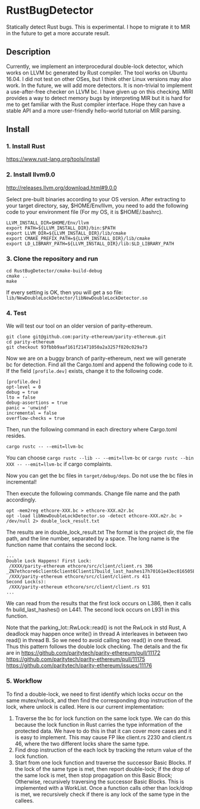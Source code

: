 # RustBugDetector
Statically detect Rust bugs. This is experimental. I hope to migrate it to MIR in the future to get a more accurate result.

## Description
Currently, we implement an interprocedural double-lock detector, 
which works on LLVM bc generated by Rust compiler.
The tool works on Ubuntu 16.04. 
I did not test on other OSes, but I think other Linux versions may also work.
In the future, we will add more detectors.
It is non-trivial to implement a use-after-free checker on LLVM bc. I have given up on this checking. MIRI provides a way to detect memory bugs by interpreting MIR but it is hard for me to get familiar with the Rust compiler interface. Hope they can have a stable API and a more user-friendly hello-world tutorial on MIR parsing.

## Install
### 1. Install Rust

https://www.rust-lang.org/tools/install

### 2. Install llvm9.0

http://releases.llvm.org/download.html#9.0.0

Select pre-built binaries according to your OS version.
After extracting to your target directory, say, $HOME/Env/llvm,
you need to add the following code to your environment file
(For my OS, it is $HOME/.bashrc).
```
LLVM_INSTALL_DIR=$HOME/Env/llvm
export PATH=${LLVM_INSTALL_DIR}/bin:$PATH
export LLVM_DIR=${LLVM_INSTALL_DIR}/lib/cmake
export CMAKE_PREFIX_PATH=${LLVM_INSTALL_DIR}/lib/cmake
export LD_LIBRARY_PATH=${LLVM_INSTALL_DIR}/lib:$LD_LIBRARY_PATH
```

### 3. Clone the repository and run
```shell script
cd RustBugDetector/cmake-build-debug
cmake ..
make
```
If every setting is OK, then you will get a so file:
```lib/NewDoubleLockDetector/libNewDoubleLockDetector.so```

### 4. Test
We will test our tool on an older version of parity-ethereum.
```shell script
git clone git@github.com:parity-ethereum/parity-ethereum.git
cd parity-ethereum
git checkout 93fbbb9aaf161f21471050a2a3257f820c029a73
```
Now we are on a buggy branch of parity-ethereum, next we will generate bc for detection.
Find all the Cargo.toml and append the following code to it.
If the field ```[profile.dev]``` exists, change it to the following code.
```
[profile.dev]
opt-level = 0
debug = true
lto = false
debug-assertions = true
panic = 'unwind'
incremental = false
overflow-checks = true
```
Then, run the following command in each directory where Cargo.toml resides.
```shell script
cargo rustc -- --emit=llvm-bc
```
You can choose ```cargo rustc --lib -- --emit=llvm-bc``` or 
```cargo rustc --bin XXX -- --emit=llvm-bc``` if cargo complaints.

Now you can get the bc files in ```target/debug/deps```.
Do not use the bc files in incremental!

Then execute the following commands. Change file name and the path accordingly.
```
opt -mem2reg ethcore-XXX.bc > ethcore-XXX.m2r.bc
opt -load libNewDoubleLockDetector.so -detect ethcore-XXX.m2r.bc > /dev/null 2> double_lock_result.txt
```
The results are in double_lock_result.txt
The format is 
the project dir, the file path, and the line number, separated by a space.
The long name is the function name that contains the second lock.
```
...
Double Lock Happens! First Lock:
 /XXXX/parity-ethereum ethcore/src/client/client.rs 386
_ZN7ethcore6client6client6Client17build_last_hashes17h70161e43ec016505E
 /XXX/parity-ethereum ethcore/src/client/client.rs 411
Second Lock(s):
 /XXX/parity-ethereum ethcore/src/client/client.rs 931
...
```
We can read from the results that the first lock occurs on L386,
then it calls fn build_last_hashes() on L441.
The second lock occurs on L931 in this function.

Note that the parking_lot::RwLock::read() is not the RwLock in std Rust,
A deadlock may happen once write() in thread A interleaves in between two read() in thread B.
So we need to avoid calling two read() in one thread.
Thus this pattern follows the double lock checking. 
The details and the fix are in 
https://github.com/paritytech/parity-ethereum/pull/11172
https://github.com/paritytech/parity-ethereum/pull/11175
https://github.com/paritytech/parity-ethereum/issues/11176

### 5. Workflow
To find a double-lock, we need to first identify which locks occur on the same mutex/rwlock,
and then find the corresponding drop instruction of the lock, where unlock is called.
Here is our current implementation:

1. Traverse the bc for lock function on the same lock type.
We can do this because the lock function in Rust carries the type information of the protected data.
We have to do this in that it can cover more cases and it is easy to implement.
This may cause FP like client.rs 2230 and client.rs 46, where the two different locks share the same type.
2. Find drop instruction of the each lock by tracking the return value of the lock function.
3. Start from one lock function and traverse the successor Basic Blocks. 
If the lock of the same type is met, then report double-lock;
if the drop of the same lock is met, then stop propagation on this Basic Block;
Otherwise, recursively traversing the successor Basic Blocks. This is implemented with a WorkList.
Once a function calls other than lock/drop is met, we recursively check if there is any lock of the same type
in the callees.
